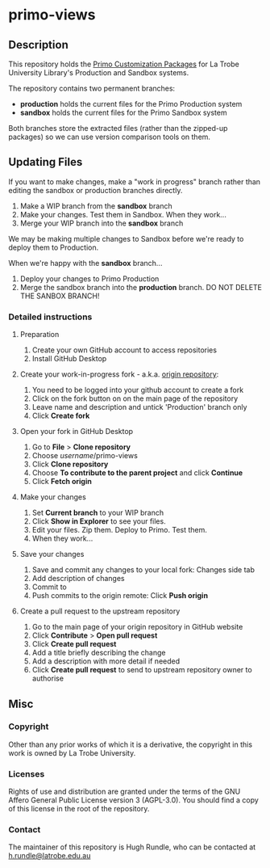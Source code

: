 # primo-views

## Description 
This repository holds the [Primo Customization Packages](https://knowledge.exlibrisgroup.com/Primo/Product_Documentation/Primo/Back_Office_Guide/090Primo_Utilities/The_UI_Customization_Package_Manager) for La Trobe University Library's Production and Sandbox systems.

The repository contains two permanent branches:

- **production** holds the current files for the Primo Production system
- **sandbox** holds the current files for the Primo Sandbox system

Both branches store the extracted files (rather than the zipped-up packages) so we can use version comparison tools on them.


## Updating Files

If you want to make changes, make a "work in progress" branch rather than editing the sandbox or production branches directly.

1. Make a WIP branch from the **sandbox** branch
2. Make your changes. Test them in Sandbox. When they work...
3. Merge your WIP branch into the **sandbox** branch

We may be making multiple changes to Sandbox before we're ready to deploy them to Production.

When we're happy with the **sandbox** branch...
1. Deploy your changes to Primo Production
2. Merge the sandbox branch into the **production** branch. DO NOT DELETE THE SANBOX BRANCH!


### Detailed instructions
1. Preparation
    1. Create your own GitHub account to access repositories
    2. Install GitHub Desktop

2. Create your work-in-progress fork - a.k.a. [origin repository](https://git-for-librarians.netlify.app/forking#origin-and-upstream-repository):
    1. You need to be logged into your github account to create a fork
    2. Click on the fork button on on the main page of the repository
    3. Leave name and description and untick 'Production' branch only
    4. Click **Create fork**
    
3. Open your fork in GitHub Desktop
    1. Go to **File** > **Clone repository**
    2. Choose *username*/primo-views
    3. Click **Clone repository**
    4. Choose **To contribute to the parent project** and click **Continue**
    5. Click **Fetch origin**

4. Make your changes 
    1. Set **Current branch** to your WIP branch
    2. Click **Show in Explorer** to see your files.
    3. Edit your files. Zip them. Deploy to Primo. Test them. 
    4. When they work...

5. Save your changes
    1. Save and commit any changes to your local fork: Changes side tab
	2. Add description of changes
	3. Commit to <branchname>
    4. Push commits to the origin remote: Click **Push origin**
    
6. Create a pull request to the upstream repository
    1. Go to the main page of your origin repository in GitHub website
	2. Click **Contribute** > **Open pull request**
    3. Click **Create pull request**
	4. Add a title briefly describing the change
	5. Add a description with more detail if needed
	6. Click **Create pull request** to send to upstream repository owner to authorise


## Misc

### Copyright

Other than any prior works of which it is a derivative, the copyright in this work is owned by La Trobe University.

### Licenses

Rights of use and distribution are granted under the terms of the GNU Affero General Public License version 3 (AGPL-3.0). You should find a copy of this license in the root of the repository.

### Contact

The maintainer of this repository is Hugh Rundle, who can be contacted at h.rundle@latrobe.edu.au


